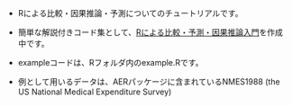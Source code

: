 - Rによる比較・因果推論・予測についてのチュートリアルです。

- 簡単な解説付きコード集として、[Rによる比較・予測・因果推論入門](https://tetokawata.github.io/R_JPN/)を作成中です。

- exampleコードは、Rフォルダ内のexample.Rです。

- 例として用いるデータは、AERパッケージに含まれているNMES1988 (the US National Medical Expenditure Survey)
